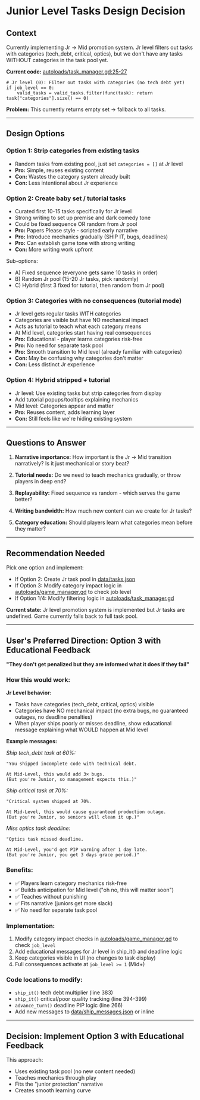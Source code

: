 # Junior Level Tasks Design Decision

## Context

Currently implementing Jr → Mid promotion system. Jr level filters out tasks with categories (tech_debt, critical, optics), but we don't have any tasks WITHOUT categories in the task pool yet.

**Current code:** [autoloads/task_manager.gd:25-27](autoloads/task_manager.gd#L25-L27)
```gdscript
# Jr level (0): Filter out tasks with categories (no tech debt yet)
if job_level == 0:
    valid_tasks = valid_tasks.filter(func(task): return task["categories"].size() == 0)
```

**Problem:** This currently returns empty set → fallback to all tasks.

---

## Design Options

### Option 1: Strip categories from existing tasks
- Random tasks from existing pool, just set `categories = []` at Jr level
- **Pro:** Simple, reuses existing content
- **Con:** Wastes the category system already built
- **Con:** Less intentional about Jr experience

### Option 2: Create baby set / tutorial tasks
- Curated first 10-15 tasks specifically for Jr level
- Strong writing to set up premise and dark comedy tone
- Could be fixed sequence OR random from Jr pool
- **Pro:** Papers Please style - scripted early narrative
- **Pro:** Introduce mechanics gradually (SHIP IT, bugs, deadlines)
- **Pro:** Can establish game tone with strong writing
- **Con:** More writing work upfront

Sub-options:
- A) Fixed sequence (everyone gets same 10 tasks in order)
- B) Random Jr pool (15-20 Jr tasks, pick randomly)
- C) Hybrid (first 3 fixed for tutorial, then random from Jr pool)

### Option 3: Categories with no consequences (tutorial mode)
- Jr level gets regular tasks WITH categories
- Categories are visible but have NO mechanical impact
- Acts as tutorial to teach what each category means
- At Mid level, categories start having real consequences
- **Pro:** Educational - player learns categories risk-free
- **Pro:** No need for separate task pool
- **Pro:** Smooth transition to Mid level (already familiar with categories)
- **Con:** May be confusing why categories don't matter
- **Con:** Less distinct Jr experience

### Option 4: Hybrid stripped + tutorial
- Jr level: Use existing tasks but strip categories from display
- Add tutorial popups/tooltips explaining mechanics
- Mid level: Categories appear and matter
- **Pro:** Reuses content, adds learning layer
- **Con:** Still feels like we're hiding existing system

---

## Questions to Answer

1. **Narrative importance:** How important is the Jr → Mid transition narratively? Is it just mechanical or story beat?

2. **Tutorial needs:** Do we need to teach mechanics gradually, or throw players in deep end?

3. **Replayability:** Fixed sequence vs random - which serves the game better?

4. **Writing bandwidth:** How much new content can we create for Jr tasks?

5. **Category education:** Should players learn what categories mean before they matter?

---

## Recommendation Needed

Pick one option and implement:
- If Option 2: Create Jr task pool in [data/tasks.json](data/tasks.json)
- If Option 3: Modify category impact logic in [autoloads/game_manager.gd](autoloads/game_manager.gd) to check job level
- If Option 1/4: Modify filtering logic in [autoloads/task_manager.gd](autoloads/task_manager.gd)

**Current state:** Jr level promotion system is implemented but Jr tasks are undefined. Game currently falls back to full task pool.

---

## User's Preferred Direction: Option 3 with Educational Feedback

**"They don't get penalized but they are informed what it does if they fail"**

### How this would work:

**Jr Level behavior:**
- Tasks have categories (tech_debt, critical, optics) visible
- Categories have NO mechanical impact (no extra bugs, no guaranteed outages, no deadline penalties)
- When player ships poorly or misses deadline, show educational message explaining what WOULD happen at Mid level

**Example messages:**

*Ship tech_debt task at 60%:*
```
"You shipped incomplete code with technical debt.

At Mid-Level, this would add 3× bugs.
(But you're Junior, so management expects this.)"
```

*Ship critical task at 70%:*
```
"Critical system shipped at 70%.

At Mid-Level, this would cause guaranteed production outage.
(But you're Junior, so seniors will clean it up.)"
```

*Miss optics task deadline:*
```
"Optics task missed deadline.

At Mid-Level, you'd get PIP warning after 1 day late.
(But you're Junior, you get 3 days grace period.)"
```

### Benefits:
- ✅ Players learn category mechanics risk-free
- ✅ Builds anticipation for Mid level ("oh no, this will matter soon")
- ✅ Teaches without punishing
- ✅ Fits narrative (juniors get more slack)
- ✅ No need for separate task pool

### Implementation:
1. Modify category impact checks in [autoloads/game_manager.gd](autoloads/game_manager.gd) to check `job_level`
2. Add educational messages for Jr level in ship_it() and deadline logic
3. Keep categories visible in UI (no changes to task display)
4. Full consequences activate at `job_level >= 1` (Mid+)

### Code locations to modify:
- `ship_it()` tech debt multiplier (line 383)
- `ship_it()` critical/poor quality tracking (line 394-399)
- `advance_turn()` deadline PIP logic (line 266)
- Add new messages to [data/ship_messages.json](data/ship_messages.json) or inline

---

## Decision: Implement Option 3 with Educational Feedback

This approach:
- Uses existing task pool (no new content needed)
- Teaches mechanics through play
- Fits the "junior protection" narrative
- Creates smooth learning curve
